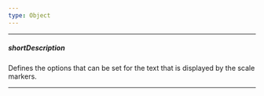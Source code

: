 ```yaml
---
type: Object
---
```

---
##### shortDescription
Defines the options that can be set for the text that is displayed by the scale markers.

---
